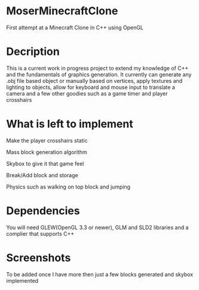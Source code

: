 # MoserMinecraftClone
First attempt at a Minecraft Clone in C++ using OpenGL

# Decription
  This is a current work in progress project to extend my knowledge of C++ and the fundamentals of graphics generation.
  It currently can generate any .obj file based object or manually based on vertices, apply textures and lighting to objects, allow for       keyboard and mouse input to translate a camera and a few other goodies such as a game timer and player crosshairs
  
# What is left to implement
  Make the player crosshairs static
  
  Mass block generation algorithm
  
  Skybox to give it that game feel 
  
  Break/Add block and storage
  
  Physics such as walking on top block and jumping

# Dependencies
 You will need GLEW(OpenGL 3.3 or newer), GLM and SLD2 libraries and a complier that supports C++
 
# Screenshots
To be added once I have more then just a few blocks generated and skybox implemented
